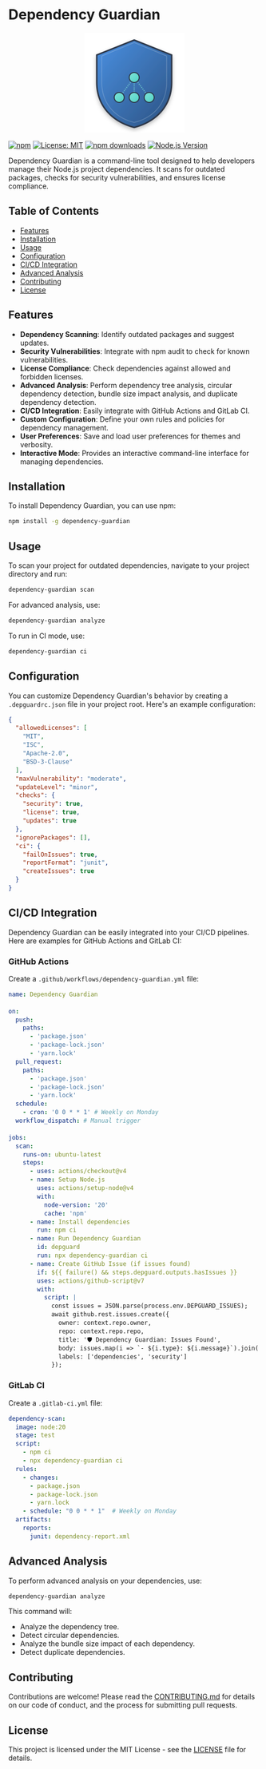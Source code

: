 # Dependency Guardian

<p align="center">
  <img src="assets/logo.svg" width="200" height="200" alt="Dependency Guardian Logo">
</p>

[![npm](https://img.shields.io/npm/v/dependency-guardian.svg)](https://www.npmjs.com/package/dependency-guardian)
[![License: MIT](https://img.shields.io/badge/License-MIT-yellow.svg)](https://opensource.org/licenses/MIT)
[![npm downloads](https://img.shields.io/npm/dm/dependency-guardian.svg)](https://www.npmjs.com/package/dependency-guardian)
[![Node.js Version](https://img.shields.io/node/v/dependency-guardian.svg)](https://nodejs.org)

Dependency Guardian is a command-line tool designed to help developers manage their Node.js project dependencies. It scans for outdated packages, checks for security vulnerabilities, and ensures license compliance.

## Table of Contents

- [Features](#features)
- [Installation](#installation)
- [Usage](#usage)
- [Configuration](#configuration)
- [CI/CD Integration](#cicd-integration)
- [Advanced Analysis](#advanced-analysis)
- [Contributing](#contributing)
- [License](#license)

## Features

- **Dependency Scanning**: Identify outdated packages and suggest updates.
- **Security Vulnerabilities**: Integrate with npm audit to check for known vulnerabilities.
- **License Compliance**: Check dependencies against allowed and forbidden licenses.
- **Advanced Analysis**: Perform dependency tree analysis, circular dependency detection, bundle size impact analysis, and duplicate dependency detection.
- **CI/CD Integration**: Easily integrate with GitHub Actions and GitLab CI.
- **Custom Configuration**: Define your own rules and policies for dependency management.
- **User Preferences**: Save and load user preferences for themes and verbosity.
- **Interactive Mode**: Provides an interactive command-line interface for managing dependencies.

## Installation

To install Dependency Guardian, you can use npm:

```bash
npm install -g dependency-guardian
```

## Usage

To scan your project for outdated dependencies, navigate to your project directory and run:

```bash
dependency-guardian scan
```

For advanced analysis, use:

```bash
dependency-guardian analyze
```

To run in CI mode, use:

```bash
dependency-guardian ci
```

## Configuration

You can customize Dependency Guardian's behavior by creating a `.depguardrc.json` file in your project root. Here's an example configuration:

```json
{
  "allowedLicenses": [
    "MIT",
    "ISC",
    "Apache-2.0",
    "BSD-3-Clause"
  ],
  "maxVulnerability": "moderate",
  "updateLevel": "minor",
  "checks": {
    "security": true,
    "license": true,
    "updates": true
  },
  "ignorePackages": [],
  "ci": {
    "failOnIssues": true,
    "reportFormat": "junit",
    "createIssues": true
  }
}
```

## CI/CD Integration

Dependency Guardian can be easily integrated into your CI/CD pipelines. Here are examples for GitHub Actions and GitLab CI:

### GitHub Actions

Create a `.github/workflows/dependency-guardian.yml` file:

```yaml
name: Dependency Guardian

on:
  push:
    paths:
      - 'package.json'
      - 'package-lock.json'
      - 'yarn.lock'
  pull_request:
    paths:
      - 'package.json'
      - 'package-lock.json'
      - 'yarn.lock'
  schedule:
    - cron: '0 0 * * 1' # Weekly on Monday
  workflow_dispatch: # Manual trigger

jobs:
  scan:
    runs-on: ubuntu-latest
    steps:
      - uses: actions/checkout@v4
      - name: Setup Node.js
        uses: actions/setup-node@v4
        with:
          node-version: '20'
          cache: 'npm'
      - name: Install dependencies
        run: npm ci
      - name: Run Dependency Guardian
        id: depguard
        run: npx dependency-guardian ci
      - name: Create GitHub Issue (if issues found)
        if: ${{ failure() && steps.depguard.outputs.hasIssues }}
        uses: actions/github-script@v7
        with:
          script: |
            const issues = JSON.parse(process.env.DEPGUARD_ISSUES);
            await github.rest.issues.create({
              owner: context.repo.owner,
              repo: context.repo.repo,
              title: '🛡️ Dependency Guardian: Issues Found',
              body: issues.map(i => `- ${i.type}: ${i.message}`).join('\n'),
              labels: ['dependencies', 'security']
            });
```

### GitLab CI

Create a `.gitlab-ci.yml` file:

```yaml
dependency-scan:
  image: node:20
  stage: test
  script:
    - npm ci
    - npx dependency-guardian ci
  rules:
    - changes:
      - package.json
      - package-lock.json
      - yarn.lock
    - schedule: "0 0 * * 1"  # Weekly on Monday
  artifacts:
    reports:
      junit: dependency-report.xml 
```

## Advanced Analysis

To perform advanced analysis on your dependencies, use:

```bash
dependency-guardian analyze
```

This command will:
- Analyze the dependency tree.
- Detect circular dependencies.
- Analyze the bundle size impact of each dependency.
- Detect duplicate dependencies.

## Contributing

Contributions are welcome! Please read the [CONTRIBUTING.md](docs/CONTRIBUTING.md) for details on our code of conduct, and the process for submitting pull requests.

## License

This project is licensed under the MIT License - see the [LICENSE](docs/LICENSE) file for details.
